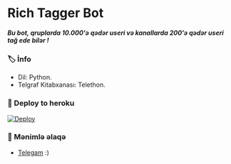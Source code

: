 # Rich Tagger Bot
_**Bu bot, qruplarda 10.000'ə qədər useri və kanallarda 200'ə qədər useri tağ ede bilər !**_

### 🏷 İnfo
- Dil: Python.
- Telgraf Kitabxanası: Telethon.

### 🚀 Deploy to heroku
[![Deploy](https://www.herokucdn.com/deploy/button.svg)](https://heroku.com/deploy?template=https://github.com/elxan626/RichTagger)

### 🎯 Mənimlə əlaqə
- [Telegam](https://t.me/muellime) :)
